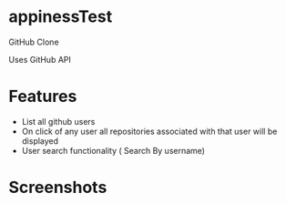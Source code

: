 # appinessTest
GitHub Clone

Uses GitHub API

# Features
- List all github users 
- On click of any user all repositories associated with that user will be displayed
- User search functionality ( Search By username)

# Screenshots
